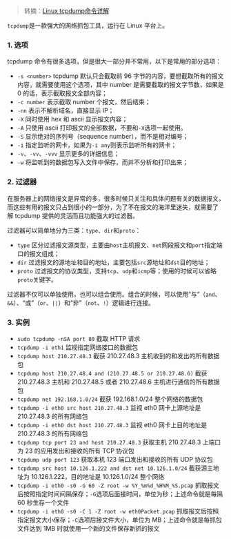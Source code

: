 > 转摘：[Linux tcpdump命令详解](https://www.jellythink.com/archives/478)

`tcpdump`是一款强大的网络抓包工具，运行在 Linux 平台上。

### 1. 选项

tcpdump 命令有很多选项，但是很大一部分并不常用，以下是常用的部分选项：

* `-s <number>` tcpdump 默认只会截取前 96 字节的内容，要想截取所有的报文内容，就需要使用这个选项，其中 number 是需要截取的报文字节数，如果是 0 的话，表示截取报文全部内容；
* `-c number` 表示截取 number 个报文，然后结束；
* `-nn` 表示不解析域名，直接显示 IP；
* `-X` 同时使用 hex 和 ascii 显示报文内容；
* `-A` 只使用 ascii 打印报文的全部数据，不要和`-X`选项一起使用。
* `-S` 显示绝对的序列号（sequence number），而不是相对编号；
* `-i` 指定监听的网卡，如果为`-i any`则表示监听所有的网卡；
* `-v`、`-vv`、`-vvv` 显示更多的详细信息；
* `-w` 将监听到的数据包写入文件中保存，而并不分析和打印出来；

### 2. 过滤器

在服务器上的网络报文是异常的多，很多时候只关注和具体问题有关的数据报文，而这些有用的报文只占到很小的一部分，为了不在报文的海洋里迷失，就需要了解 tcpdump 提供的灵活而且功能强大的过滤器。

过滤器可以简单地分为三类：`type`、`dir`和`proto`：

* `type` 区分过滤报文源类型，主要由`host`主机报文、`net`网段报文和`port`指定端口的报文组成；
* `dir` 过滤报文的源地址和目的地址，主要包括`src`源地址和`dst`目的地址；
* `proto` 过滤报文的协议类型，支持`tcp`、`udp`和`icmp`等；使用的时候可以省略`proto`关键字。

过滤器不仅可以单独使用，也可以组合使用。组合的时候，可以使用“与”（`and`、`&&`）、“或”（`or`、`||`）和“非”（`not`、`!`）逻辑进行连接。

### 3. 实例

* `sudo tcpdump -nSA port 80` 截取 HTTP 请求
* `tcpdump -i eth1` 监视指定网络接口的数据包
* `tcpdump host 210.27.48.3` 截获 210.27.48.3 主机收到的和发出的所有数据包
* `tcpdump host 210.27.48.4 and (210.27.48.5 or 210.27.48.6)` 截获 210.27.48.3 主机和 210.27.48.5 或者 210.27.48.6 主机进行通信的所有数据包
* `tcpdump net 192.168.1.0/24` 截获 192.168.1.0/24 整个网络的数据包
* `tcpdump -i eth0 src host 210.27.48.3` 监视 eth0 网卡上源地址是 210.27.48.3 的所有网络包
* `tcpdump -i eth0 dst host 210.27.48.3` 监视 eth0 网卡上目的地址是 210.27.48.3 的所有网络包
* `tcpdump tcp port 23 and host 210.27.48.3` 获取主机 210.27.48.3 上端口为 23 的应用发出和接收的所有 TCP 协议包
* `tcpdump udp port 123` 获取本机 123 端口发出和接收的所有 UDP 协议包
* `tcpdump src host 10.126.1.222 and dst net 10.126.1.0/24` 截获源主地址为 10.126.1.222，目的地址是 10.126.1.0/24 整个网络
* `tcpdump -i eth0 -s0 -G 60 -Z root -w %Y_%m%d_%H%M_%S.pcap` 抓取报文后按照指定时间间隔保存；`-G`选项后面接时间，单位为秒；上述命令就是每隔 60 秒生存一个文件
* `tcpdump -i eth0 -s0 -C 1 -Z root -w eth0Packet.pcap` 抓取报文后按照指定报文大小保存；`-C`选项后接文件大小，单位为 MB；上述命令就是每抓包文件达到 1MB 时就使用一个新的文件保存新抓的报文 




